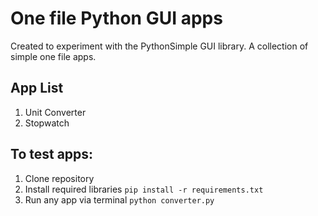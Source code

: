 # One file Python GUI apps
Created to experiment with the PythonSimple GUI library. A collection of simple one file apps.

## App List
1. Unit Converter
2. Stopwatch

## To test apps:
1. Clone repository
2. Install required libraries
`pip install -r requirements.txt`
3. Run any app via terminal
`python converter.py`